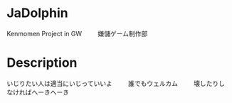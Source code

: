 # JaDolphin
Kenmomen Project in GW
　　
嫌儲ゲーム制作部

# Description
いじりたい人は適当にいじっていいよ
　　
誰でもウェルカム
　　
壊したりしなければへーきへーき
